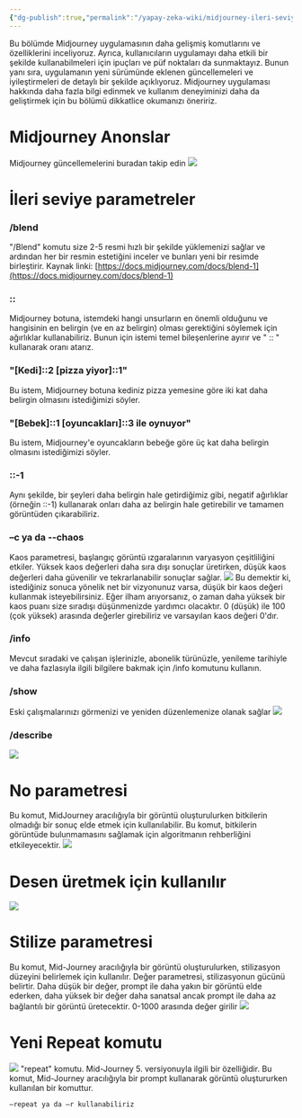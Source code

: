 ```yaml
---
{"dg-publish":true,"permalink":"/yapay-zeka-wiki/midjourney-ileri-seviye-parametreler/"}
---
```


Bu bölümde Midjourney uygulamasının daha gelişmiş komutlarını ve özelliklerini inceliyoruz. Ayrıca, kullanıcıların uygulamayı daha etkili bir şekilde kullanabilmeleri için ipuçları ve püf noktaları da sunmaktayız. Bunun yanı sıra, uygulamanın yeni sürümünde eklenen güncellemeleri ve iyileştirmeleri de detaylı bir şekilde açıklıyoruz. Midjourney uygulaması hakkında daha fazla bilgi edinmek ve kullanım deneyiminizi daha da geliştirmek için bu bölümü dikkatlice okumanızı öneririz.
# Midjourney Anonslar
Midjourney güncellemelerini buradan takip edin
[![](https://lh4.googleusercontent.com/XkbeJKNmCkjZI58gTTqo_TtYPgrQZ7qWU0bqY2x4L6qlWlhhoFLAY8itsxnDCpQdh1NxFYTmRgOKbSR9nQ4CLKcWMPX7RRfAlgPoy5xpNL1x3b92kxqFjm_CtB2OCSLCNteNW2AAmgBhQ8IF-g39bk8)](https://lh4.googleusercontent.com/XkbeJKNmCkjZI58gTTqo_TtYPgrQZ7qWU0bqY2x4L6qlWlhhoFLAY8itsxnDCpQdh1NxFYTmRgOKbSR9nQ4CLKcWMPX7RRfAlgPoy5xpNL1x3b92kxqFjm_CtB2OCSLCNteNW2AAmgBhQ8IF-g39bk8)
# İleri seviye parametreler
### /blend
"/Blend" komutu size 2-5 resmi hızlı bir şekilde yüklemenizi sağlar ve ardından her bir resmin estetiğini inceler ve bunları yeni bir resimde birleştirir.
Kaynak linki: [https://docs.midjourney.com/docs/blend-1](https://docs.midjourney.com/docs/blend-1)
### ::
Midjourney botuna, istemdeki hangi unsurların en önemli olduğunu ve hangisinin en belirgin (ve en az belirgin) olması gerektiğini söylemek için ağırlıklar kullanabiliriz. Bunun için istemi temel bileşenlerine ayırır ve " :: " kullanarak oranı atarız.
### "[Kedi]::2 [pizza yiyor]::1"
Bu istem, Midjourney botuna kediniz pizza yemesine göre iki kat daha belirgin olmasını istediğimizi söyler.
### "[Bebek]::1 [oyuncakları]::3 ile oynuyor"
Bu istem, Midjourney'e oyuncakların bebeğe göre üç kat daha belirgin olmasını istediğimizi söyler.
### ::-1
Aynı şekilde, bir şeyleri daha belirgin hale getirdiğimiz gibi, negatif ağırlıklar (örneğin ::-1) kullanarak onları daha az belirgin hale getirebilir ve tamamen görüntüden çıkarabiliriz.
### –c ya da --chaos
Kaos parametresi, başlangıç görüntü ızgaralarının varyasyon çeşitliliğini etkiler. Yüksek kaos değerleri daha sıra dışı sonuçlar üretirken, düşük kaos değerleri daha güvenilir ve tekrarlanabilir sonuçlar sağlar.
[![](https://lh6.googleusercontent.com/I9Xi8n76ymTwXXzx0IaoVugsGhsYTIaVbxo0yPmWOkvwLH4FsM9JVnQ5EhPim8y2nmcJAAlTjy2e3a40TtTH5T0Y0x0efHfsy_UZgEPAzviiGBAU0KLaY4Ddci5X_-LvcFmEvayK9tl6ADY4R77wCIM)](https://lh6.googleusercontent.com/I9Xi8n76ymTwXXzx0IaoVugsGhsYTIaVbxo0yPmWOkvwLH4FsM9JVnQ5EhPim8y2nmcJAAlTjy2e3a40TtTH5T0Y0x0efHfsy_UZgEPAzviiGBAU0KLaY4Ddci5X_-LvcFmEvayK9tl6ADY4R77wCIM)
Bu demektir ki, istediğiniz sonuca yönelik net bir vizyonunuz varsa, düşük bir kaos değeri kullanmak isteyebilirsiniz. Eğer ilham arıyorsanız, o zaman daha yüksek bir kaos puanı size sıradışı düşünmenizde yardımcı olacaktır.
0 (düşük) ile 100 (çok yüksek) arasında değerler girebiliriz ve varsayılan kaos değeri 0'dır.
### /info
Mevcut sıradaki ve çalışan işlerinizle, abonelik türünüzle, yenileme tarihiyle ve daha fazlasıyla ilgili bilgilere bakmak için /info komutunu kullanın.
### /show
Eski çalışmalarınızı görmenizi ve yeniden düzenlemenize olanak sağlar
[![](https://lh4.googleusercontent.com/27KfHHhS41_lDFna4QXdC5xBbPD2drZs2X89fDN2R2K0gxV9053z_wZRoiFVCqCa60DLl5GwWjqHM-DTUaeg4EM32m0j9GB-2SfJ6gz2U0s8c4pJ-QOBYGA2sIgFfGqXPBKsX3giL7iWSf5ooMYMhww)](https://lh4.googleusercontent.com/27KfHHhS41_lDFna4QXdC5xBbPD2drZs2X89fDN2R2K0gxV9053z_wZRoiFVCqCa60DLl5GwWjqHM-DTUaeg4EM32m0j9GB-2SfJ6gz2U0s8c4pJ-QOBYGA2sIgFfGqXPBKsX3giL7iWSf5ooMYMhww)
### /describe
[![](https://lh6.googleusercontent.com/LjvLZiofnNbeKG8uR_rqWo9ibC1rOVucA9TvtA9QzglvWp9HRCzp1QjToS0-F4ztkNwLQX6pY7--FOqAncbbNAlXZyQjHH_swaIt9SmpPJEVW-GVwW7g-Cdf1VEkTR6qDAqQEMT9FQxI64tk9JUtgsU)](https://lh6.googleusercontent.com/LjvLZiofnNbeKG8uR_rqWo9ibC1rOVucA9TvtA9QzglvWp9HRCzp1QjToS0-F4ztkNwLQX6pY7--FOqAncbbNAlXZyQjHH_swaIt9SmpPJEVW-GVwW7g-Cdf1VEkTR6qDAqQEMT9FQxI64tk9JUtgsU)
# No parametresi
Bu komut, MidJourney aracılığıyla bir görüntü oluşturulurken bitkilerin olmadığı bir sonuç elde etmek için kullanılabilir. Bu komut, bitkilerin görüntüde bulunmamasını sağlamak için algoritmanın rehberliğini etkileyecektir.
[![](https://lh6.googleusercontent.com/5oKKeWfHOcTiNOGvZ1jFWGiqeaORNKbrs8F9VytIoDUtR3kvtGDagXl8jCqy_9yDONkUSjueXbfYuCdzrYyjlLgx5gokrQHh1EQ2lm-Xv1zDBG7ySNj8q5GhkVZ8iRCfOqtsufotGKzLOsfLhNCWfA4)](https://lh6.googleusercontent.com/5oKKeWfHOcTiNOGvZ1jFWGiqeaORNKbrs8F9VytIoDUtR3kvtGDagXl8jCqy_9yDONkUSjueXbfYuCdzrYyjlLgx5gokrQHh1EQ2lm-Xv1zDBG7ySNj8q5GhkVZ8iRCfOqtsufotGKzLOsfLhNCWfA4)
# Desen üretmek için kullanılır
[![](https://lh6.googleusercontent.com/xA7IeSzdULqTmpaWN0sJbFq0cOeWYrCnJ_RNy9IOHiT8E4rPCQAikKjMaI030jGQhKmpsY6P2Kk9oMLG1aKKirutc1ojd82029tlntVZ_ZBcu39G6fd6LM-2wdA1QkNR0m3kdJk45-BtNSl_bpmK5es)](https://lh6.googleusercontent.com/xA7IeSzdULqTmpaWN0sJbFq0cOeWYrCnJ_RNy9IOHiT8E4rPCQAikKjMaI030jGQhKmpsY6P2Kk9oMLG1aKKirutc1ojd82029tlntVZ_ZBcu39G6fd6LM-2wdA1QkNR0m3kdJk45-BtNSl_bpmK5es)
# Stilize parametresi
Bu komut, Mid-Journey aracılığıyla bir görüntü oluşturulurken, stilizasyon düzeyini belirlemek için kullanılır. Değer parametresi, stilizasyonun gücünü belirtir. Daha düşük bir değer, prompt ile daha yakın bir görüntü elde ederken, daha yüksek bir değer daha sanatsal ancak prompt ile daha az bağlantılı bir görüntü üretecektir.
0-1000 arasında değer girilir
[![](https://lh6.googleusercontent.com/2A-YBehOzLg0vwBclNC7XeAwEei-8dAHkBEfb3Y_YQs3NWFeeE5tJMzjo8LCNwRB-O5UeG8FhxF9OuItpWlgqU1Gm48tnKPlbDKmsRWbzabFVY3v2j3B2loA4IcpcyrNYY5X9CWoRAkDAObyPgv1Ihc)](https://lh6.googleusercontent.com/2A-YBehOzLg0vwBclNC7XeAwEei-8dAHkBEfb3Y_YQs3NWFeeE5tJMzjo8LCNwRB-O5UeG8FhxF9OuItpWlgqU1Gm48tnKPlbDKmsRWbzabFVY3v2j3B2loA4IcpcyrNYY5X9CWoRAkDAObyPgv1Ihc)
# Yeni Repeat komutu
  
[![](https://lh5.googleusercontent.com/RUj5yLwDYEnWnIe63N6XlpnMnmcpy32WSQqa6wWqFZcDCQu3zGTZKObBb3tZshga2BFLXnqqxoUhSb22SlnbIUPmZrgCCzUkMVLvqraTosNK0wif2sHqRQlviDWTRINc8Yros-BxxkmauqKyQE7rttE)](https://lh5.googleusercontent.com/RUj5yLwDYEnWnIe63N6XlpnMnmcpy32WSQqa6wWqFZcDCQu3zGTZKObBb3tZshga2BFLXnqqxoUhSb22SlnbIUPmZrgCCzUkMVLvqraTosNK0wif2sHqRQlviDWTRINc8Yros-BxxkmauqKyQE7rttE)
"repeat" komutu. Mid-Journey 5. versiyonuyla ilgili bir özelliğidir. Bu komut, Mid-Journey aracılığıyla bir prompt kullanarak görüntü oluştururken kullanılan bir komuttur.
  
```CSS
—repeat ya da —r kullanabiliriz
```